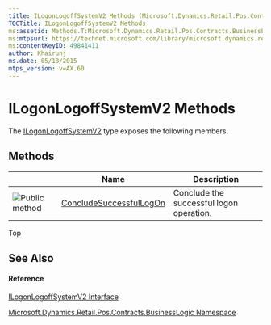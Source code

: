 ```yaml
---
title: ILogonLogoffSystemV2 Methods (Microsoft.Dynamics.Retail.Pos.Contracts.BusinessLogic)
TOCTitle: ILogonLogoffSystemV2 Methods
ms:assetid: Methods.T:Microsoft.Dynamics.Retail.Pos.Contracts.BusinessLogic.ILogonLogoffSystemV2
ms:mtpsurl: https://technet.microsoft.com/library/microsoft.dynamics.retail.pos.contracts.businesslogic.ilogonlogoffsystemv2_methods(v=AX.60)
ms:contentKeyID: 49841411
author: Khairunj
ms.date: 05/18/2015
mtps_version: v=AX.60
---
```


# ILogonLogoffSystemV2 Methods

The [ILogonLogoffSystemV2](ilogonlogoffsystemv2-interface-microsoft-dynamics-retail-pos-contracts-businesslogic.md) type exposes the following members.

## Methods

<table>
<thead>
<tr class="header">
<th> </th>
<th>Name</th>
<th>Description</th>
</tr>
</thead>
<tbody>
<tr class="odd">
<td><img src="images/Dn987397.pubmethod(en-us,AX.60).gif" title="Public method" alt="Public method" /></td>
<td><a href="ilogonlogoffsystemv2-concludesuccessfullogon-method-microsoft-dynamics-retail-pos-contracts-businesslogic.md">ConcludeSuccessfulLogOn</a></td>
<td>Conclude the successful logon operation.</td>
</tr>
</tbody>
</table>


Top

## See Also

#### Reference

[ILogonLogoffSystemV2 Interface](ilogonlogoffsystemv2-interface-microsoft-dynamics-retail-pos-contracts-businesslogic.md)

[Microsoft.Dynamics.Retail.Pos.Contracts.BusinessLogic Namespace](microsoft-dynamics-retail-pos-contracts-businesslogic-namespace.md)

